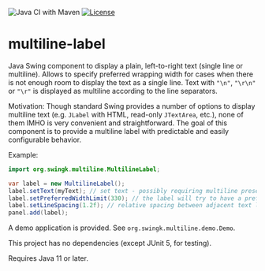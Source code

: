 ![Java CI with Maven](https://github.com/parubok/multiline-label/workflows/Java%20CI%20with%20Maven/badge.svg?branch=master)
[![License](https://img.shields.io/badge/License-Apache%202.0-blue.svg)](https://github.com/parubok/multiline-label/blob/master/LICENSE)

# multiline-label

Java Swing component to display a plain, left-to-right text (single line or multiline).  Allows to specify preferred wrapping width for cases when there is not enough room to display the text as a single line. Text with `"\n"`, `"\r\n"` or `"\r"` is displayed as multiline according to the line separators.

Motivation: Though standard Swing provides a number of options to display multiline text (e.g. `JLabel` with HTML, read-only `JTextArea`, etc.), none of them IMHO is very convenient and straightforward.
The goal of this component is to provide a multiline label with predictable and easily configurable behavior.

Example:
```java
import org.swingk.multiline.MultilineLabel;

var label = new MultilineLabel();
label.setText(myText); // set text - possibly requiring multiline presentation
label.setPreferredWidthLimit(330); // the label will try to have a preferred width of 330 pixels
label.setLineSpacing(1.2f); // relative spacing between adjacent text lines         
panel.add(label);
```

A demo application is provided. See `org.swingk.multiline.demo.Demo`.

This project has no dependencies (except JUnit 5, for testing).

Requires Java 11 or later.
